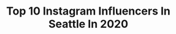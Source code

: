 ---
title: Top 10 Instagram Influencers In Seattle In 2020
description: >-
  Find top Instagram influencers in Seattle in 2020. Most popular hashtags: #winetasting #wine #winewinewine #winery.
platform: Instagram
profiles:
  - username: "angelanicole7"
    fullname: >-
      Angela 🖤
    location: "United States"
    followers: 11620
    engagement: 1025
    commentsToLikes: 0.059327
    id: ck13am3sxr1mk0i19hz42ubx1
    verified: false
    hashtags: ""
  - username: "josie.xvii"
    fullname: >-
      💟 Josie 💟
    location: "United States"
    followers: 6061
    engagement: 462
    commentsToLikes: 0.052103
    id: ck5hl3hs3ji730i11tkawh5ij
    verified: false
    hashtags: ""
  - username: "sweetisraelx"
    fullname: >-
      Israel Maldonado
    location: "United States"
    followers: 20079
    engagement: 1236
    commentsToLikes: 0.132173
    id: ck8weye0vetet0j780ch80xp8
    verified: false
    hashtags: "#couple, #couplegoals, #fyp, #bangenergy"
  - username: "jazminejolt"
    fullname: >-
      jazmine 🦋
    location: "United States"
    followers: 8359
    engagement: 1354
    commentsToLikes: 0.104650
    id: ck5q37ml3jlsf0i113tqfw0h9
    verified: false
    hashtags: ""
  - username: "thiswaywithtay"
    fullname: >-
      TAYLOR | wine + travel
    location: "United States"
    followers: 8836
    engagement: 1573
    commentsToLikes: 0.123528
    id: ck15q0h990ibj0i19gdehc4x3
    verified: false
    hashtags: "#frenchwine, #winelife, #champagne, #style"
  - username: "diya.alexander"
    fullname: >-
      DIYA ALEXANDER
    location: "United States"
    followers: 11942
    engagement: 1486
    commentsToLikes: 0.067894
    id: ck8t42fj859jx0j783w8744d1
    verified: false
    hashtags: "#valentines2020, #reallove, #internationalwomensday, #internationalwomensday2020"
  - username: "bonvoyagechloe"
    fullname: >-
      C H L O E ✦ W O N G
    location: "United States"
    followers: 5097
    engagement: 1721
    commentsToLikes: 0.175579
    id: ck5q8vwwe87h60i11nxxmo7dz
    verified: false
    hashtags: "#lovelulus, #neutrogenamakeup, #seattleblogger, #iwd2020"
  - username: "carliarene"
    fullname: >-
      Carlia
    location: "United States"
    followers: 17611
    engagement: 1339
    commentsToLikes: 0.056812
    id: ck5q8fudv5z1e0i11xr7cnaym
    verified: false
    hashtags: "#divasweardiva, #katchme, #rebelgal"
  - username: "alyssamarielowe"
    fullname: >-
      Alyssa | Seattle Photographer
    location: "United States"
    followers: 9133
    engagement: 1495
    commentsToLikes: 0.060205
    id: ck55o76aa7s4f0i11g1sntfps
    verified: false
    hashtags: "#herpnwlife, #wanderwashington, #roamtheplanet, #seattlephotographer"
  - username: "romejohns"
    fullname: >-
      Rome Johnson | Style
    location: "United States"
    followers: 2848
    engagement: 3566
    commentsToLikes: 0.103073
    id: ck8t1v9nix65e0j78gkeeieo6
    verified: false
    hashtags: "#blackfamily, #parents, #valentinesday, #pfeiffersyndromeawarenessmonth"
---